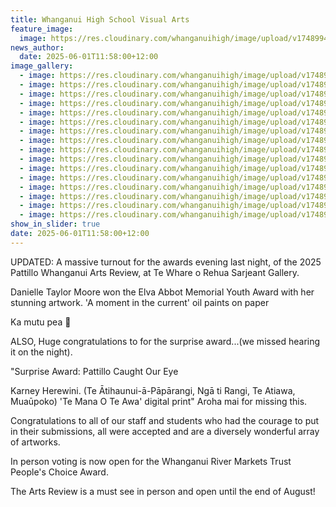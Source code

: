```yaml
---
title: Whanganui High School Visual Arts
feature_image:
  image: https://res.cloudinary.com/whanganuihigh/image/upload/v1748994830/News/Danielle_Taylor_Moore.jpg
news_author:
  date: 2025-06-01T11:58:00+12:00
image_gallery:
  - image: https://res.cloudinary.com/whanganuihigh/image/upload/v1748994848/News/Danielle_Taylor_Moore1.jpg
  - image: https://res.cloudinary.com/whanganuihigh/image/upload/v1748994905/News/Hillary16.jpg
  - image: https://res.cloudinary.com/whanganuihigh/image/upload/v1748994928/News/Hillary15.jpg
  - image: https://res.cloudinary.com/whanganuihigh/image/upload/v1748994929/News/Hillary14.jpg
  - image: https://res.cloudinary.com/whanganuihigh/image/upload/v1748994932/News/Hillary11.jpg
  - image: https://res.cloudinary.com/whanganuihigh/image/upload/v1748994931/News/Hillary13.jpg
  - image: https://res.cloudinary.com/whanganuihigh/image/upload/v1748994931/News/Hillary12.jpg
  - image: https://res.cloudinary.com/whanganuihigh/image/upload/v1748994932/News/Hillary10.jpg
  - image: https://res.cloudinary.com/whanganuihigh/image/upload/v1748994935/News/Hillary9.jpg
  - image: https://res.cloudinary.com/whanganuihigh/image/upload/v1748994941/News/Hillary8.jpg
  - image: https://res.cloudinary.com/whanganuihigh/image/upload/v1748994942/News/Hillary7.jpg
  - image: https://res.cloudinary.com/whanganuihigh/image/upload/v1748994944/News/Hillary6.jpg
  - image: https://res.cloudinary.com/whanganuihigh/image/upload/v1748994945/News/Hillary5.jpg
  - image: https://res.cloudinary.com/whanganuihigh/image/upload/v1748995302/News/Hillary4.jpg
  - image: https://res.cloudinary.com/whanganuihigh/image/upload/v1748995302/News/Hillary2.jpg
  - image: https://res.cloudinary.com/whanganuihigh/image/upload/v1748995301/News/Hillary3.jpg
show_in_slider: true
date: 2025-06-01T11:58:00+12:00
---
```

UPDATED: A massive turnout for the awards evening last night, of the 2025 Pattillo Whanganui Arts Review, at Te Whare o Rehua Sarjeant Gallery. 

Danielle Taylor Moore won the Elva Abbot Memorial Youth Award with her stunning artwork. 'A moment in the current' oil paints on paper 

Ka mutu pea 👏

ALSO, Huge congratulations to for the surprise award...(we missed hearing it on the night). 

"Surprise Award: Pattillo Caught Our Eye  

Karney Herewini. (Te Ātihaunui-ā-Pāpārangi, Ngā ti Rangi, Te Atiawa, Muaūpoko) 'Te Mana O Te Awa' digital print" Aroha mai for missing this.

Congratulations to all of our staff and students who had the courage to put in their submissions, all were accepted and are a diversely wonderful array of artworks.  

In person voting is now open for the Whanganui River Markets Trust People's Choice Award. 

The Arts Review is a must see in person and open until the end of August!
